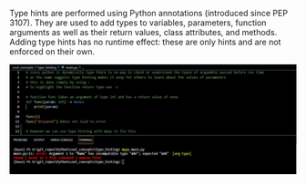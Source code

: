Type hints are performed using Python annotations (introduced since PEP 3107). They are used to add types to variables, parameters, function arguments as well as their return values, class attributes, and methods. Adding type hints has no runtime effect: these are only hints and are not enforced on their own.


![mypy console command](mypy.jpg)


